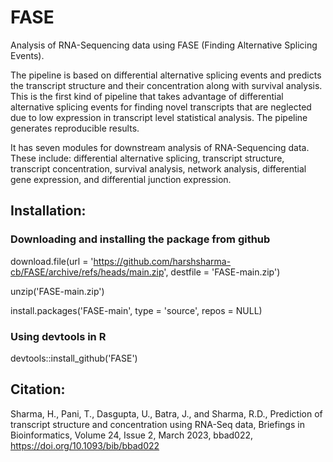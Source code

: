 # FASE

Analysis of RNA-Sequencing data using FASE (Finding Alternative Splicing Events).

The pipeline is based on differential alternative splicing events and predicts the transcript structure and their concentration along with survival analysis. This is the first kind of pipeline that takes advantage of differential alternative splicing events for finding novel transcripts that are neglected due to low expression in transcript level statistical analysis. The pipeline generates reproducible results.

It has seven modules for downstream analysis of RNA-Sequencing data. These include: differential alternative splicing, transcript structure, transcript concentration, survival analysis, network analysis, differential gene expression, and differential junction expression.

## Installation:
### Downloading and installing the package from github
download.file(url = 'https://github.com/harshsharma-cb/FASE/archive/refs/heads/main.zip', destfile = 'FASE-main.zip')

unzip('FASE-main.zip')

install.packages('FASE-main', type = 'source', repos = NULL)

### Using devtools in R
devtools::install_github('FASE')

## Citation:
Sharma, H., Pani, T., Dasgupta, U., Batra, J., and Sharma, R.D., Prediction of transcript structure and concentration using RNA-Seq data, Briefings in Bioinformatics, Volume 24, Issue 2, March 2023, bbad022, https://doi.org/10.1093/bib/bbad022
